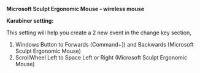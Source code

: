 **Microsoft Sculpt Ergonomic Mouse - wireless mouse**

**Karabiner setting:**
 
 This setting will help you create a 2 new event in the change key section,
1. Windows Button to Forwards (Command+]) and Backwards (Microsoft Sculpt Ergonomic Mouse)
2. ScrollWheel Left to Space Left or Right (Microsoft Sculpt Ergonomic Mouse)




